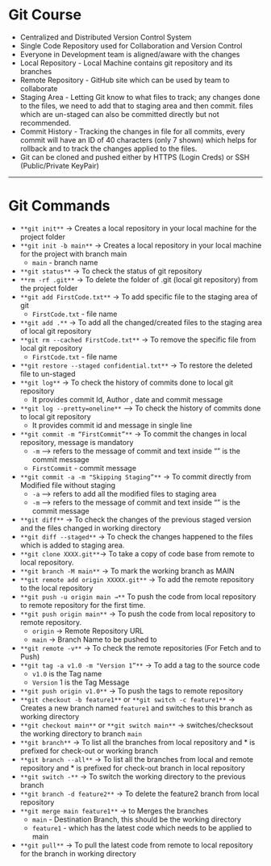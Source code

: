 # Git Course

- Centralized and Distributed Version Control System
- Single Code Repository used for Collaboration and Version Control
- Everyone in Development team is aligned/aware with the changes
- Local Repository - Local Machine contains git repository and its branches
- Remote Repository - GitHub site which can be used by team to collaborate
- Staging Area - Letting Git know to what files to track; any changes done to the files, we need to add that to staging area and then commit. files which are un-staged can also be committed directly but not recommended.
- Commit History - Tracking the changes in file for all commits, every commit will have an ID of 40 characters (only 7 shown) which helps for rollback and to track the changes applied to the files.
- Git can be cloned and pushed either by HTTPS (Login Creds) or SSH (Public/Private KeyPair)

---

# Git Commands 

- `**git init**` → Creates a local repository in your local machine for the project folder
- `**git init -b main**` → Creates a local repository in your local machine for the project with branch main
    - `main` - branch name
- `**git status**` → To check the status of git repository
- `**rm -rf .git**` → To delete the folder of .git (local git repository) from the project folder
- `**git add FirstCode.txt**` → To add specific file to the staging area of git
    - `FirstCode.txt` - file name
- `**git add .**` → To add all the changed/created files to the staging area of local git repository
- `**git rm --cached FirstCode.txt**` → To remove the specific file from local git repository
    - `FirstCode.txt` - file name
- `**git restore --staged confidential.txt**` → To restore the deleted file to un-staged
- `**git log**` → To check the history of commits done to local git repository
    - It provides commit Id, Author , date and commit message
- `**git log --pretty=oneline**` —> To check the history of commits done to local git repository
    - It provides commit id and message in single line
- `**git commit -m “FirstCommit”**` → To commit the changes in local repository, message is mandatory
    - `-m` —> refers to the message of commit and text inside “” is the commit message
    - `FirstCommit` - commit message
- `**git commit -a -m "Skipping Staging”**` → To commit directly from Modified file without staging
    - `-a` —> refers to add all the modified files to staging area
    - `-m` —> refers to the message of commit and text inside “” is the commit message
- `**git diff**` → To check the changes of the previous staged version and the files changed in working directory
- `**git diff --staged**` → To check the changes happened to the files which is added to staging area.
- `**git clone XXXX.git**`→ To take a copy of code base from remote to local repository.
- `**git branch -M main**` → To mark the working branch as MAIN
- `**git remote add origin XXXXX.git**` → To add the remote repository to the local repository
- `**git push -u origin main →**` To push the code from local repository to remote repository for the first time.
- `**git push origin main**` → To push the code from local repository to remote repository.
    - `origin` → Remote Repository URL
    - `main` → Branch Name to be pushed to
- `**git remote -v**` → To check the remote repositories (For Fetch and to Push)
- `**git tag -a v1.0 -m "Version 1”**` → To add a tag to the source code
    - `v1.0` is the Tag name
    - `Version` 1 is the Tag Message
- `**git push origin v1.0**` → To push the tags to remote repository
- `**git checkout -b feature1**` or `**git switch -c feature1**` → Creates a new branch named `feature1` and switches to this branch as working directory
- `**git checkout main**` or `**git switch main**` → switches/checksout the working directory to branch `main`
- `**git branch**` → To list all the branches from local repository and * is prefixed for check-out or working branch
- `**git branch --all**` → To list all the branches from local and remote repository and * is prefixed for check-out branch in local repository
- `**git switch -**` → To switch the working directory to the previous branch
- `**git branch -d feature2**` → To delete the feature2 branch from local repository
- `**git merge main feature1**` → to Merges the branches
    - `main` - Destination Branch, this should be the working directory
    - `feature1` - which has the latest code which needs to be applied to main
- `**git pull**` → To pull the latest code from remote to local repository for the branch in working directory